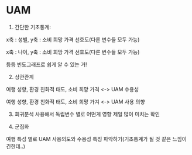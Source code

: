 # UAM

1. 간단한 기초통계:

x축 : 성별, y축 : 소비 희망 가격 선호도(다른 변수들 모두 가능)

x축 : 나이, y축 : 소비 희망 가격 선호도(다른 변수들 모두 가능)

등등 빈도그래프로 쉽게 알 수 있는 거!

2. 상관관계

여행 성향, 환경 친화적 태도, 소비 희망 가격 <-> UAM 수용성

여행 성향, 환경 친화적 태도, 소비 희망 가겨 <-> UAM 사용 의향

3. 회귀분석 사용해서 독립변수 별로 어떤게 영향 제일 많이 미치는 확인

4. 군집화
   
여행 특성 별로 UAM 사용의도와 수용성 특징 파악하기(기초통계가 될 것 같은 느낌이긴한데..)
